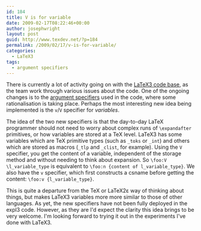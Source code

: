```yaml
---
id: 184
title: V is for variable
date: 2009-02-17T08:22:46+00:00
author: josephwright
layout: post
guid: http://www.texdev.net/?p=184
permalink: /2009/02/17/v-is-for-variable/
categories:
  - LaTeX3
tags:
  - argument specifiers
---
```

There is currently a lot of activity going on with the <a title="LaTeX3 Code" href="http://www.latex-project.org/code.html">LaTeX3 code base</a>, as the team work through various issues about the code. One of the ongoing changes is to the <a title="LaTeX3 argument specifier improvements" href="http://www.texdev.net/2009/02/13/latex3-argument-specifiers-improvements/">argument specifiers</a> used in the code, where some rationalisation is taking place. Perhaps the most interesting new idea being implemented is the <code>v</code>/<code>V</code> specifier for <em>variables</em>.

The idea of the two new specifiers is that the day-to-day LaTeX programmer should not need to worry about complex runs of <code>\expandafter</code> primitives, or how variables are stored at a TeX level. LaTeX3 has some variables which are TeX primitive types (such as <code>_toks</code> or <code>_int</code>) and others which are stored as macros (<code>_tlp</code> and <code>_clist</code>, for example). Using the <code>V</code> specifier, you get the content of a variable, independent of the storage method and without needing to think about expansion. So <code>\foo:V \l_variable_type</code> is equivalent to <code>\foo:n {content of l_variable_type}</code>. We also have the <code>v</code> specifier, which first constructs a csname before getting the content: <code>\foo:v {l_variable_type}</code>.

This is quite a departure from the TeX or LaTeX2ε way of thinking about things, but makes LaTeX3 variables more more similar to those of other languages. As yet, the new specifiers have not been fully deployed in the expl3 code. However, as they are I'd expect the clarity this idea brings to be very welcome. I'm looking forward to trying it out in the experiments I've done with LaTeX3.